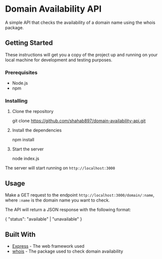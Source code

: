 # Domain Availability API

A simple API that checks the availability of a domain name using the whois package.

## Getting Started

These instructions will get you a copy of the project up and running on your local machine for development and testing purposes.

### Prerequisites

- Node.js
- npm

### Installing

1. Clone the repository

    git clone https://github.com/shahab897/domain-availability-api.git

2. Install the dependencies

   npm install

3. Start the server

   node index.js

The server will start running on `http://localhost:3000`

## Usage

Make a GET request to the endpoint `http://localhost:3000/domain/:name`, where `:name` is the domain name you want to check.

The API will return a JSON response with the following format:

{
"status": "available" | "unavailable"
}

## Built With

- [Express](https://expressjs.com/) - The web framework used
- [whois](https://www.npmjs.com/package/whois) - The package used to check domain availability